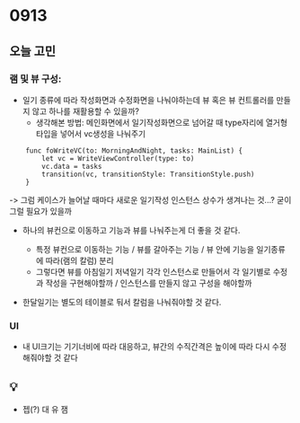 # 0913
## 오늘 고민
### 램 및 뷰 구성: 
- 일기 종류에 따라 작성화면과 수정화면을 나눠야하는데 뷰 혹은 뷰 컨트롤러를 만들지 않고 하나를 재활용할 수 있을까?
  - 생각해본 방법: 메인화면에서 일기작성화면으로 넘어갈 때 type자리에 열거형 타입을 넣어서 vc생성을 나눠주기
```
    func foWriteVC(to: MorningAndNight, tasks: MainList) {
        let vc = WriteViewController(type: to)
        vc.data = tasks
        transition(vc, transitionStyle: TransitionStyle.push)
    }
```
-> 그럼 케이스가 늘어날 때마다 새로운 일기작성 인스턴스 상수가 생겨나는 것...? 굳이 그럴 필요가 있을까 
- 하나의 뷰컨으로 이동하고 기능과 뷰를 나눠주는게 더 좋을 것 같다. 
  - 특정 뷰컨으로 이동하는 기능 / 뷰를 갈아주는 기능 / 뷰 안에 기능을 일기종류에 따라(램의 칼럼) 분리
  - 그렇다면 뷰를 아침일기 저녁일기 각각 인스턴스로 만들어서 각 일기별로 수정과 작성을 구현해야할까 / 인스턴스를 만들지 않고 구성을 해야할까 

- 한달일기는 별도의 테이블로 둬서 칼럼을 나눠줘야할 것 같다.

### UI
- 내 UI크기는 기기너비에 따라 대응하고, 뷰간의 수직간격은 높이에 따라 다시 수정해줘야할 것 같다

## 💡
- 젭(?) 대 유 잼
